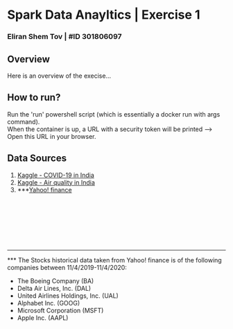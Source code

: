 # Spark Data Anayltics | Exercise 1
### Eliran Shem Tov | #ID 301806097

## Overview
Here is an overview of the execise...


## How to run?
Run the 'run' powershell script (which is essentially a docker run with args command). <br>
When the container is up, a URL with a security token will be printed --> Open this URL in your browser.

## Data Sources

1. [Kaggle - COVID-19 in India](https://www.kaggle.com/sudalairajkumar/covid19-in-india)
2. [Kaggle - Air quality in India](https://www.kaggle.com/shrutibhargava94/india-air-quality-data)
3. ***[Yahoo! finance](https://finance.yahoo.com/)



<br> <br> <br> <br> <br> <br> 
******
*** The Stocks historical data taken from Yahoo! finance is of the following companies between 11/4/2019-11/4/2020:
* The Boeing Company (BA)
* Delta Air Lines, Inc. (DAL)
* United Airlines Holdings, Inc. (UAL)
* Alphabet Inc. (GOOG)
* Microsoft Corporation (MSFT)
* Apple Inc. (AAPL)



